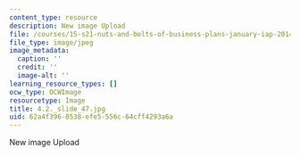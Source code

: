 ```yaml
---
content_type: resource
description: New image Upload
file: /courses/15-s21-nuts-and-bolts-of-business-plans-january-iap-2014/62a4f3968538efe5556c64cff4293a6a_4.2._slide_47.jpg
file_type: image/jpeg
image_metadata:
  caption: ''
  credit: ''
  image-alt: ''
learning_resource_types: []
ocw_type: OCWImage
resourcetype: Image
title: 4.2._slide_47.jpg
uid: 62a4f396-8538-efe5-556c-64cff4293a6a
---
```

New image Upload


